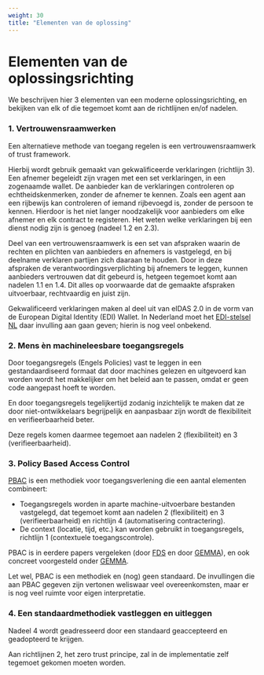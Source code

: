 ```yaml
---
weight: 30
title: "Elementen van de oplossing"
---
```


# Elementen van de oplossingsrichting

We beschrijven hier 3 elementen van een moderne oplossingsrichting, en bekijken van elk of die tegemoet komt aan
de richtlijnen en/of nadelen.

### 1. Vertrouwensraamwerken
Een alternatieve methode van toegang regelen is een vertrouwensraamwerk of trust framework.

Hierbij wordt gebruik gemaakt van gekwalificeerde verklaringen (richtlijn 3).
Een afnemer begeleidt zijn vragen met een set verklaringen, in een zogenaamde wallet. De aanbieder kan de verklaringen controleren
op echtheidskenmerken, zonder de afnemer te kennen. Zoals een agent aan een rijbewijs kan controleren of iemand rijbevoegd is, zonder
de persoon te kennen. Hierdoor is het niet langer noodzakelijk voor aanbieders om elke afnemer en elk contract te registeren. 
Het weten welke verklaringen bij een dienst nodig zijn is genoeg (nadeel 1.2 en 2.3).

Deel van een vertrouwensraamwerk is een set van afspraken waarin de rechten en plichten van aanbieders en afnemers is vastgelegd,
en bij deelname verklaren partijen zich daaraan te houden. Door in deze afspraken de verantwoordingsverplichting bij afnemers
te leggen, kunnen aanbieders vertrouwen dat dit gebeurd is, hetgeen tegemoet komt aan nadelen 1.1 en 1.4. 
Dit alles op voorwaarde dat de gemaakte afspraken uitvoerbaar, rechtvaardig en juist zijn.

Gekwalificeerd verklaringen maken al deel uit van eIDAS 2.0 in de vorm van de European Digital Identity (EDI) Wallet.
In Nederland moet het [EDI-stelsel NL](https://www.digitaleoverheid.nl/overzicht-van-alle-onderwerpen/identiteit/id-wallet/) daar invulling aan gaan geven; hierin is nog veel onbekend.

### 2. Mens &egrave;n machineleesbare toegangsregels
Door toegangsregels (Engels Policies) vast te leggen in een gestandaardiseerd formaat dat door machines gelezen en uitgevoerd kan worden
wordt het makkelijker om het beleid aan te passen, omdat er geen code aangepast hoeft te worden.

En door toegangsregels tegelijkertijd zodanig inzichtelijk te maken dat ze door niet-ontwikkelaars begrijpelijk en aanpasbaar zijn
wordt de flexibiliteit en verifieerbaarheid beter.

Deze regels komen daarmee tegemoet aan nadelen 2 (flexibiliteit) en 3 (verifieerbaarheid).

### 3. Policy Based Access Control
[PBAC](/docs/5.architectuur/standaarden/PBAC) is een methodiek voor toegangsverlening die een aantal elementen combineert:
- Toegangsregels worden in aparte machine-uitvoerbare bestanden vastgelegd, dat tegemoet komt aan nadelen 2 (flexibiliteit) en 3 (verifieerbaarheid) en richtlijn 4 (automatisering contractering).
- De context (locatie, tijd, etc.) kan worden gebruikt in toegangsregels, richtlijn 1 (contextuele toegangscontrole).

PBAC is in eerdere papers vergeleken (door [FDS](https://federatief.datastelsel.nl/kennisbank/pbac/#hoe-werkt-pbac-over-verschillende-organisaties-in-een-federatief-datastelsel) en door [GEMMA](https://www.gemmaonline.nl/wiki/WMA_RBAC_ABAC_en_PBAC)), en ook
concreet voorgesteld onder [GEMMA](https://www.gemmaonline.nl/wiki/WMA_Informatiearchitectuur).

Let wel, PBAC is een methodiek en (nog) geen standaard.
De invullingen die aan PBAC gegeven zijn vertonen weliswaar veel overeenkomsten, maar er is nog veel ruimte voor
eigen interpretatie.

### 4. Een standaardmethodiek vastleggen en uitleggen
Nadeel 4 wordt geadresseerd door een standaard geaccepteerd en geadopteerd te krijgen.

Aan richtlijnen 2, het zero trust principe, zal in de implementatie zelf tegemoet gekomen moeten worden.